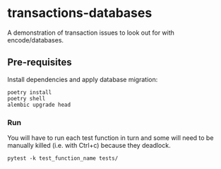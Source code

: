 # transactions-databases

A demonstration of transaction issues to look out for with encode/databases.

## Pre-requisites

Install dependencies and apply database migration:

```shell
poetry install
poetry shell
alembic upgrade head
```

### Run

You will have to run each test function in turn and some will need to be manually killed (i.e. with Ctrl+c) because they deadlock.

```shell
pytest -k test_function_name tests/
```

